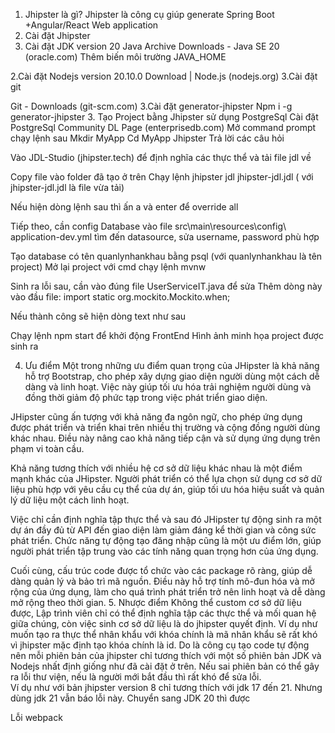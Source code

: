 1. Jhipster là gì?
   Jhipster là công cụ giúp generate Spring Boot +Angular/React Web application
2. Cài đặt Jhipster
3. Cài đặt JDK version 20
   Java Archive Downloads - Java SE 20 (oracle.com)
   Thêm biến môi trường JAVA_HOME

2.Cài đặt Nodejs version 20.10.0
Download | Node.js (nodejs.org)
3.Cài đặt git

Git - Downloads (git-scm.com)
3.Cài đặt generator-jhipster
Npm i -g generator-jhipster 3. Tạo Project bằng Jhipster sử dụng PostgreSql
Cài đặt PostgreSql
Community DL Page (enterprisedb.com)
Mở command prompt chạy lệnh sau
Mkdir MyApp
Cd MyApp
Jhipster
Trả lời các câu hỏi

Vào JDL-Studio (jhipster.tech) để định nghĩa các thực thể và tải file jdl về

Copy file vào folder đã tạo ở trên
Chạy lệnh jhipster jdl jhipster-jdl.jdl ( với jhipster-jdl.jdl là file vừa tải)

Nếu hiện dòng lệnh sau thì ấn a và enter để override all

Tiếp theo, cần config Database
vào file src\main\resources\config\ application-dev.yml tìm đến datasource, sửa username, password phù hợp

Tạo database có tên quanlynhankhau bằng psql (với quanlynhankhau là tên project)
Mở lại project với cmd chạy lệnh mvnw

Sinh ra lỗi sau, cần vào đúng file UserServiceIT.java để sửa
Thêm dòng này vào đầu file:
import static org.mockito.Mockito.when;

Nếu thành công sẽ hiện dòng text như sau

Chạy lệnh npm start để khởi động FrontEnd
Hình ảnh minh họa project được sinh ra

4. Ưu điểm
   Một trong những ưu điểm quan trọng của JHipster là khả năng hỗ trợ Bootstrap, cho phép xây dựng giao diện người dùng một cách dễ dàng và linh hoạt. Việc này giúp tối ưu hóa trải nghiệm người dùng và đồng thời giảm độ phức tạp trong việc phát triển giao diện.

JHipster cũng ấn tượng với khả năng đa ngôn ngữ, cho phép ứng dụng được phát triển và triển khai trên nhiều thị trường và cộng đồng người dùng khác nhau. Điều này nâng cao khả năng tiếp cận và sử dụng ứng dụng trên phạm vi toàn cầu.

Khả năng tương thích với nhiều hệ cơ sở dữ liệu khác nhau là một điểm mạnh khác của JHipster. Người phát triển có thể lựa chọn sử dụng cơ sở dữ liệu phù hợp với yêu cầu cụ thể của dự án, giúp tối ưu hóa hiệu suất và quản lý dữ liệu một cách linh hoạt.

Việc chỉ cần định nghĩa tập thực thể và sau đó JHipster tự động sinh ra một dự án đầy đủ từ API đến giao diện làm giảm đáng kể thời gian và công sức phát triển. Chức năng tự động tạo đăng nhập cũng là một ưu điểm lớn, giúp người phát triển tập trung vào các tính năng quan trọng hơn của ứng dụng.

Cuối cùng, cấu trúc code được tổ chức vào các package rõ ràng, giúp dễ dàng quản lý và bảo trì mã nguồn. Điều này hỗ trợ tính mô-đun hóa và mở rộng của ứng dụng, làm cho quá trình phát triển trở nên linh hoạt và dễ dàng mở rộng theo thời gian. 5. Nhược điểm
Không thể custom cơ sở dữ liệu được, Lập trình viên chỉ có thể định nghĩa tập các thực thể và mối quan hệ giữa chúng, còn việc sinh cơ sở dữ liệu là do jhipster quyết định. Ví dụ như muốn tạo ra thực thể nhân khẩu với khóa chính là mã nhân khẩu sẽ rất khó vì jhipster mặc định tạo khóa chính là id.
Do là công cụ tạo code tự động nên mỗi phiên bản của jhipster chỉ tương thích với một số phiên bản JDK và Nodejs nhất định giống như đã cài đặt ở trên. Nếu sai phiên bản có thể gây ra lỗi thư viện, nếu là người mới bắt đầu thì rất khó để sửa lỗi.  
Ví dụ như với bản jhipster version 8 chỉ tương thích với jdk 17 đến 21. Nhưng dùng jdk 21 vẫn báo lỗi này. Chuyển sang JDK 20 thì được

Lỗi webpack
